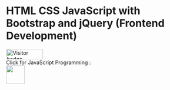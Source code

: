# HTML CSS JavaScript with Bootstrap and jQuery (Frontend Development)

<div id="badges">
  <img src="https://api.visitorbadge.io/api/visitors?path=jaydattpatel%2FHTML-CSS&label=Visitors&countColor=%2337d67a" alt="Visitor badge" width="100" height="28"/>
</div>
Click for JavaScript Programming :
<div>
  <a href='https://github.com/jaydattpatel/JavaScript'>  
      <img src="https://github.com/jaydattpatel/HTML-CSS-JavaScript-with-Bootstrap/assets/124486498/157fdd1f-3a80-46d8-a6c7-81ae553c3f9c" width="50" height="50">
  </a>
</div>
